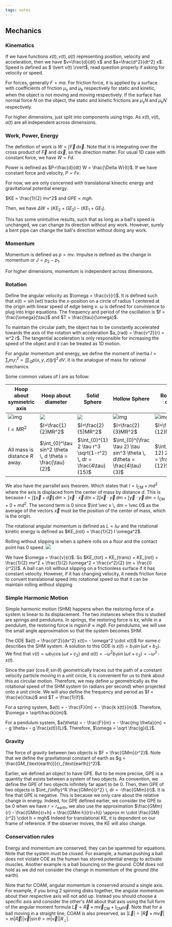 ```yaml
---
tags: notes
---
```


## Mechanics

### Kinematics

If we have functions $x(t),v(t),a(t)$ representing position, velocity and acceleration, then we have $v=\frac{d}{dt} x$ and $a=\frac{d^2}{dt^2}  x$. Speed is defined as $ \lvert v(t) \rvert$, read question properly if asking for velocity or speed.

For forces, generally $F=ma$. For friction force, it is applied by a surface with coefficients of friction $\mu_s$ and $\mu_k$ respectively for static and kinetic, when the object is not moving and moving respectively. If the surface has normal force $N$ on the object, the static and kinetic frictions are $\mu_sN$ and $\mu_k N$ respectively. 

For higher dimensions, just split into components using trigo. As $x(t),v(t),a(t)$ are all independent across dimensions.

### Work, Power, Energy

The definition of work is $W = \int \vec F \, d \vec x$. Note that it is integrating over the cross product of $\vec F$ and $d \vec x$, so the direction matter. For usual 1D case with constant force, we have $W = F d$.

Power is defined as $P=\frac{d}{dt} W = \frac{\Delta W}{t}$. If we have constant force and velocity, $P = Fv$.

For now, we are only concerned with translational kinectic energy and gravitational potential energy.

$KE = \frac{1}{2} mv^2$ and $GPE = mgh$. 

Then, we have $\Delta W = (KE_2+GE_2) - (KE_1+GE_1)$.

This has some unintuitive results, such that as long as a ball's speed is unchanged, we can change its direction without any work. However, surely a bent pipe can change the ball's direction without doing any work.

### Momentum

Momentum is defined as $p = mv$. Impulse is defined as the change in momentum or $J = p_2 - p_1$.

For higher dimensions, momentum is independent across dimensions.

### Rotation

Define the angular velocity as $\omega = \frac{v}{r}$. It is defined such that $x(t) = \sin(w t)$ tracks the $x$-position on a circle of radius $1$ centered at the origin with linear speed of edge being $v$. $\omega$ is defined for convinience to plug into trigo equations. The frequency and period of the oscillation is $f = \frac{\omega}{\tau}$ and $T = \frac{\tau}{\omega}$.

To maintain the circular path, the object has to be constantly accelerated towards the axis of the rotation with acceleration $a_{rad} = \frac{v^2}{r} = w^2 r$. The tangential acceleration is only responsible for increasing the speed of the object and it can be treated as 1D motion.

 For angular momentum and energy, we define the moment of inertia $I = \sum_i m_i r_i^2 =  \iiint_Q p(x,y,z) \lVert r \rVert^2 \, dV$. It is the analogue of mass for rational mechanics.

Some common values of $I$ are as follow:

| Hoop about symmetric axis                                    | Hoop about diameter                                          | Solid Sphere                                                 | Hollow Sphere                                                | Rod about center                                             | Rod about side                                               |
| ------------------------------------------------------------ | ------------------------------------------------------------ | ------------------------------------------------------------ | ------------------------------------------------------------ | ------------------------------------------------------------ | ------------------------------------------------------------ |
| ![img](https://cdn.discordapp.com/attachments/752406106009239585/1229770692275470407/image.png?ex=6630e435&is=661e6f35&hm=90f7f2ac96200540e4408c379e7bd9b664015d54211ac5ec6da153eab4ed8209&) | ![](https://cdn.discordapp.com/attachments/752406106009239585/1229770709836759091/image.png?ex=6630e439&is=661e6f39&hm=ef7d16718db9397d6f0330d744d1a041413adad5b687d923c283e1c5730a19f6&) | ![ ](https://cdn.discordapp.com/attachments/752406106009239585/1229770721148797081/image.png?ex=6630e43b&is=661e6f3b&hm=2dae18b4728aee89b4731945216ef78d9ebdd5a0f3315eda2942e309f02aafa7&) | ![img](https://cdn.discordapp.com/attachments/752406106009239585/1229770732691783772/image.png?ex=6630e43e&is=661e6f3e&hm=f4fbc9942b82b86fe857cc748fc78bb122a81cf142f0b0f21633722516765e3a&) | ![img](https://cdn.discordapp.com/attachments/752406106009239585/1229770743412166696/image.png?ex=6630e441&is=661e6f41&hm=4e4df9a7e3023c33dce93ac74b93caed18b8e1ff1e90d8f1be4c4e6cd159110e&) | ![img](https://cdn.discordapp.com/attachments/752406106009239585/1229770758570377246/image.png?ex=6630e444&is=661e6f44&hm=fb56008a2c9102b1a861d35022b573d0143bea95e170dc18de12c804cf0801b8&) |
| $I=MR^2$                                                     | $I=\frac{1}{2}MR^2$                                          | $I=\frac{2}{5}MR^2$                                          | $I=\frac{2}{3}MR^2$                                          | $I=\frac{1}{12}MR^2$                                         | $I=\frac{1}{3}MR^2$                                          |
| All mass is distance $R$ away.                               | $\int_{0}^\tau sin^2 \theta \, d \theta = \frac{\tau}{2}$    | $\int_{0}^{1} 2 \tau r^3 \sqrt{1-r^2} \, dr = \frac{4\tau}{15}$ | $\int_{0}^{\frac \tau 2} \tau sin^3 \theta \, d\theta = \frac{4\tau}{3}$ | $\int_{0}^{\frac 12} 2 x^2 \, dx = \frac{1}{12}$             | $\int_{0}^{1} x^2 \, dx = \frac{1}{3}$                       |

We also have the parrallel axis theorem. Which states that $I = I_{\text{CM}} + md^2$ where the axis is displaced from the center of mass by distance $d$. This is because $I = \int \lVert \vec x + \vec d \rVert \, dm = \int \vec x \cdot \vec x  \, dm + 2\int \vec x \cdot \vec y  \, dm + \int \vec y \cdot \vec y  \, dm = I_{\text{CM}} + 0 + md^2$. The second term is $0$ since $\int \vec x \, dm = \vec 0$ as the average of the vectors $\vec x$ must be the position of the center of mass, which is the origin.

The rotational angular momentum is defined as $L = I\omega$ and the rotational kinetic energy is defined as $KE_{rot} = \frac{1}{2} I \omega^2$.

Rolling without slipping is when a sphere rolls on a floor and the contact point has $0$ speed. 
![ ](https://cdn.discordapp.com/attachments/752406106009239585/1229770665612279828/image.png?ex=6630e42e&is=661e6f2e&hm=62c01f49c70c90b3a069f1be11c08a9c62b23ed76aedbd36c1a91d267aaa7df0&)

We have $\omega = \frac{v}{r}$. So $KE_{tot} = KE_{trans} + KE_{rot} = \frac{1}{2} mv^2 + \frac{1}{2} I\omega^2 = \frac{v^2}{2} (m + \frac{I}{r^2})$.
A ball can roll without slipping on a frictionless surface if it has constant velocity. However, if it has changing velocity, it needs friction force to convert translational speed into rotational speed so that it can be maintain rolling without slipping

### Simple Harmonic Motion

Simple harmonic motion (SHM) happens when the restoring force of a system is linear to its displacement. The two instances where this is studied are springs and pendulums. In springs, the restoring force is $kx$, while in a pendulum, the restoring force is $mg \sin \theta \approx mg \theta$. For pendulums, we will use the small angle approximation so that the system becomes SHM.

The ODE $a(t) = \frac{d^2}{dx^2} x(t)= - \omega^2 \cdot x(t)$ for some $c$ describes the SHM system. A solution to this ODE is $x(t) = b_1 \sin(\omega t + b_2)$. We find that $v(t) =\omega b_1 \cos(\omega t + c_2)$ and $a(t) = - \omega^2 b_1 \sin(\omega t + c_2) = - \omega^2 \cdot x(t)$.

Since the pair $(\cos \theta, \sin \theta)$ geometrically traces out the path of a constant velocity particle moving in a unit circle, it is convenient for us to think about this as circular motion. Therefore, we may define $\omega$ geometrically as the rotational speed of the SHM system (in radians per second) when projected onto a unit circle. We will also define the frequency and period as $f = \frac{w}{\tau}$ and $T = \frac{1}{f}$.

For a spring system, $a(t) = - \frac{F}{m} = - \frac{k x(t)}{m}$. Therefore, $\omega = \sqrt\frac{k}{m}$.

For a pendulum system, $a(\theta) = - \frac{F}{m} = - \frac{mg \theta}{m} = - g \theta= - g \frac{x(t)}{L}$. Therefore, $\omega = \sqrt \frac{g}{L}$.

### Gravity

The force of gravity between two objects is $F = \frac{GMm}{r^2}$. Note that we define the gravitational constant of earth as $g = \frac{GM_{\text{earth}}}{r_{\text{earth}}^2}$.

Earlier, we defined an object to have GPE. But to be more precise, GPE is a quantity that exists between a system of two objects. As convention, we define the GPE of two objects infinitely far apart to be $0$. Then, then GPE of two objects is $\int_{\infty}^R \frac{GMm}{r^2} \, dr = -\frac{GMm}{r}$. It is fine that GPE is negative. This is because we only care about the relative change in energy. Indeed, for GPE defined earlier, we consider the GPE to be $0$ when we have $r = r_{\text{earth}}$, we also use the approximation $\frac{GMm}{r} - \frac{GMm}{r+h} = \frac{GMm h}{r(r+h)} \approx m \cdot \frac{GM}{r^2} \cdot h = mgh$ Indeed for translational KE, it is dependent on our frame of reference. If the observer moves, the KE will also change.

### Conservation rules

Energy and momentum are conserved, they can be spammed for equations. Note that the system must be closed. For example, a human pushing a ball does not violate COE as the human has stored potential energy to activate muscles. Another example is a ball bouncing on the ground. COM does not hold as we did not consider the change in momentum of the ground (the earth).

Note that for COAM, angular momentum is conserved around a single axis. For example, if you bring $2$ spinning disks together, the angular momentum about their respective axis will not add up. Instead you should choose a specific axis and consider the other's AM about that axis using the full form of the angular moment formula $\vec L = \vec R \times m \vec v_{\text{CM}} + I_{\text{CM}} \vec \omega$. Note that for a ball moving in a straight line, COAM is also preserved, as $\lvert \vec L \rvert = \lvert \vec R \times m \vec v \rvert = m \lvert \vec R \rvert \lvert \vec v \rvert \sin \theta = m \lvert \vec v \rvert \lvert R_{\perp} \rvert$.
